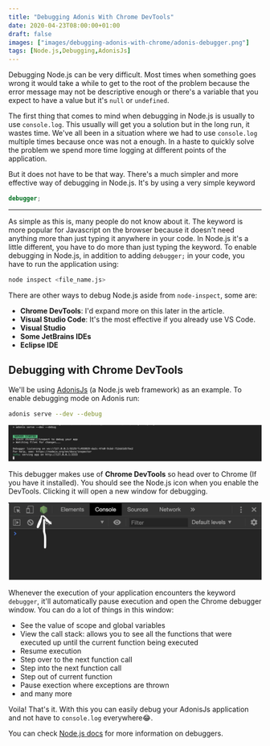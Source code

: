 ```yaml
---
title: "Debugging Adonis With Chrome DevTools"
date: 2020-04-23T08:00:00+01:00
draft: false
images: ["images/debugging-adonis-with-chrome/adonis-debugger.png"]
tags: [Node.js,Debugging,AdonisJs]
---
```


Debugging Node.js can be very difficult. Most times when something goes wrong it would take a while to get to the root of the problem because the error message may not be descriptive enough or
there's a variable that you expect to have a value but it's `null` or `undefined`.

The first thing that comes to mind when debugging in Node.js is usually to use `console.log`. This usually will get you a solution but in the long run, it wastes time.
We've all been in a situation where we had to use `console.log` multiple times because once was not a enough. In a haste to quickly solve the problem we spend more time logging at different
points of the application.

But it does not have to be that way. There's a much simpler and more effective way of debugging in Node.js. It's by using a very simple keyword

```js
debugger;
```
****
As simple as this is, many people do not know about it. The keyword is more popular for Javascript on the browser because it doesn't need anything more than just typing it anywhere in your code.
In Node.js it's a little different, you have to do more than just typing the keyword. To enable debugging in Node.js, in addition to adding `debugger;` in your code, you have to run the application using:

```bash
node inspect <file_name.js>
```

There are other ways to debug Node.js aside from `node-inspect`, some are:

- **Chrome DevTools**: I'd expand more on this later in the article.
- **Visual Studio Code**: It's the most effective if you already use VS Code.
- **Visual Studio**
- **Some JetBrains IDEs**
- **Eclipse IDE**

## Debugging with Chrome DevTools

We'll be using [AdonisJs](https://adonisjs.com) (a Node.js web framework) as an example. To enable debugging mode on Adonis run:

```bash
adonis serve --dev --debug
```

![Adonis debug](/images/debugging-adonis-with-chrome/adonis-debugger.png)

This debugger makes use of **Chrome DevTools** so head over to Chrome (If you have it installed). You should see the Node.js icon when you enable the DevTools. Clicking it will open a new window for debugging.

![Chrome dev tools](/images/debugging-adonis-with-chrome/chrome-dev-tools.png)

Whenever the execution of your application encounters the keyword `debugger`, it'll automatically pause execution and open the Chrome debugger window. You can do a lot of things in this window:

- See the value of scope and global variables
- View the call stack: allows you to see all the functions that were executed up until the current function being executed
- Resume execution
- Step over to the next function call
- Step into the next function call
- Step out of current function
- Pause exection where exceptions are thrown
- and many more

Voila! That's it. With this you can easily debug your AdonisJs application and not have to `console.log` everywhere😂.

You can check [Node.js docs](https://nodejs.org/api/debugger.html) for more information on debuggers.
